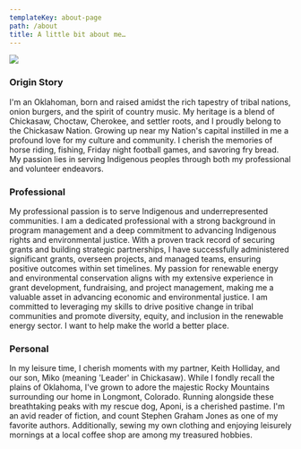 ```yaml
---
templateKey: about-page
path: /about
title: A little bit about me…
---
```

![](/img/1bc8c708-9cec-4812-b3f4-5db7e1dc3207.jpeg)

### Origin Story

I'm an Oklahoman, born and raised amidst the rich tapestry of tribal nations, onion burgers, and the spirit of country music. My heritage is a blend of Chickasaw, Choctaw, Cherokee, and settler roots, and I proudly belong to the Chickasaw Nation. Growing up near my Nation's capital instilled in me a profound love for my culture and community. I cherish the memories of horse riding, fishing, Friday night football games, and savoring fry bread. My passion lies in serving Indigenous peoples through both my professional and volunteer endeavors.

### Professional

My professional passion is to serve Indigenous and underrepresented communities. I am a dedicated professional with a strong background in program management and a deep commitment to advancing Indigenous rights and environmental justice. With a proven track record of securing grants and building strategic partnerships, I have successfully administered significant grants, overseen projects, and managed teams, ensuring positive outcomes within set timelines. My passion for renewable energy and environmental conservation aligns with my extensive experience in grant development, fundraising, and project management, making me a valuable asset in advancing economic and environmental justice. I am committed to leveraging my skills to drive positive change in tribal communities and promote diversity, equity, and inclusion in the renewable energy sector. I want to help make the world a better place. 

### Personal

In my leisure time, I cherish moments with my partner, Keith Holliday, and our son, Miko (meaning 'Leader' in Chickasaw). While I fondly recall the plains of Oklahoma, I've grown to adore the majestic Rocky Mountains surrounding our home in Longmont, Colorado. Running alongside these breathtaking peaks with my rescue dog, Aponi, is a cherished pastime. I'm an avid reader of fiction, and count Stephen Graham Jones as one of my favorite authors. Additionally, sewing my own clothing and enjoying leisurely mornings at a local coffee shop are among my treasured hobbies.

![]()

![]()